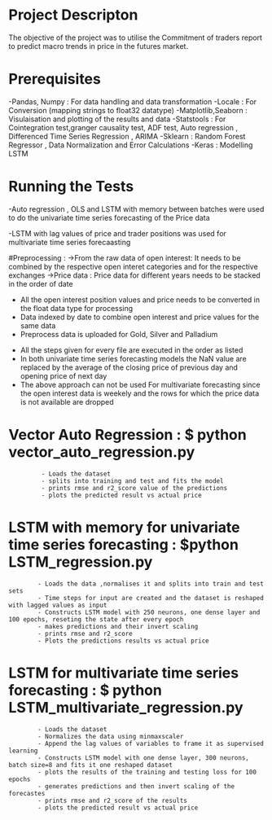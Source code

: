 # Project Descripton

The objective of the project was to utilise the Commitment of traders report to predict macro trends in price in the futures market. 

# Prerequisites

-Pandas, Numpy : For data handling and data transformation
-Locale : For Conversion (mapping strings to float32 datatype)
-Matplotlib,Seaborn : Visulaisation and plotting of the results and data
-Statstools : For Cointegration test,granger causality test, ADF test, Auto regression , Differenced Time Series Regression , ARIMA
-Sklearn : Random Forest Regressor , Data Normalization and Error Calculations 
-Keras : Modelling LSTM 

# Running the Tests

-Auto regression , OLS and LSTM with memory between batches were used to do the univariate time series forecasting of the Price data

-LSTM with lag values of price and trader positions was used for multivariate time series forecaasting

#Preprocessing :
->From the raw data of open interest: It needs to be combined by the respective open interet categories and for the respective exchanges
->Price data : Price data for different years needs to be stacked in the order of date
- All the open interest position values and price needs to be converted in the float data type for processing
- Data indexed by date to combine open interest and price values for the same data
- Preprocess data is uploaded for Gold, Silver and Palladium

* All the steps given for every file are executed in the order as listed
* In both univariate time series forecasting models the NaN value are replaced by the average of the closing price of previous day and     opening price of next day
* The above approach can not be used For multivariate forecasting since the open interest data is weekely and the rows for which the       price data is not available are dropped

# Vector Auto Regression : $ python vector_auto_regression.py
             - Loads the dataset
             - splits into training and test and fits the model
             - prints rmse and r2_score value of the predictions
             - plots the predicted result vs actual price
             
# LSTM with memory for univariate time series forecasting : $python LSTM_regression.py
            - Loads the data ,normalises it and splits into train and test sets
            - Time steps for input are created and the dataset is reshaped with lagged values as input
            - Constructs LSTM model with 250 neurons, one dense layer and 100 epochs, reseting the state after every epoch
            - makes predictions and their invert scaling
            - prints rmse and r2_score
            - Plots the predictions results vs actual price
            
# LSTM for multivariate time series forecasting : $ python LSTM_multivariate_regression.py
            - Loads the dataset
            - Normalizes the data using minmaxscaler
            - Append the lag values of variables to frame it as supervised learning
            - Constructs LSTM model with one dense layer, 300 neurons, batch size=8 and fits it one reshaped dataset
            - plots the results of the training and testing loss for 100 epochs
            - generates predictions and then invert scaling of the forecastes
            - prints rmse and r2_score of the results
            - plots the predicted result vs actual price
            
            
